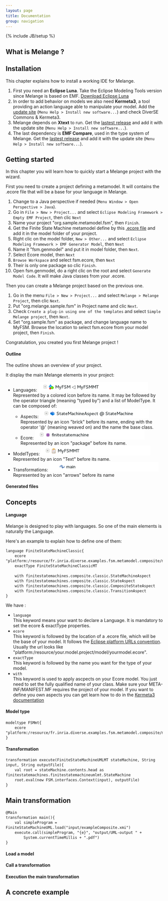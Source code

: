 ```yaml
---
layout: page
title: Documentation
group: navigation
---
```


{% include JB/setup %}

## What is Melange ?

## Installation

This chapter explains how to install a working IDE for Melange.

1. First you need an **Eclipse Luna**. Take the Eclipse Modeling Tools version since Melange is based on EMF.
   [Download Eclipse Luna](https://www.eclipse.org/downloads/packages/eclipse-modeling-tools/lunasr2)
2. In order to add behavior on models we also need **Kermeta3**, a tool providing an action language able to manipulate your model.
   Add the [update site](http://kermeta.org/k3/update/) (`Menu Help > Install new software...`) and check DiverSE Commons & Kermeta3.
3. Melange depends on **Xtext** to run.
   Get the [lastest release](https://eclipse.org/Xtext/download.html) and add it with the update site (`Menu Help > Install new software...`).
4. The last dependency is **EMF Compare**, used in the type system of Melange. 
   Get the [lastest release](https://www.eclipse.org/emf/compare/download.html) and add it with the update site (`Menu Help > Install new software...`).

## Getting started

In this chapter you will learn how to quickly start a Melange project with the wizard.

First you need to create a project defining a metamodel. It will contains the .ecore file that will be a base for your language in Melange.

1. Change to a Java perspective if needed (`Menu Window > Open Perspective > Java`).
2. Go in `File > New > Project...` and select `Eclipse Modeling Framework > Empty EMF Project`, then clic `Next`
3. Name your project "org.sample.metamodel.fsm", then `Finish`.
4. Get the Finite State Machine metamodel define by this [.ecore file](https://github.com/diverse-project/melange/blob/master/examples/fr.inria.diverse.examples.fsm.metamodel/models/fsm.ecore) and add it in the model folder of your project.
5. Right clic on the model folder, `New > Other...` and select `Eclipse Modeling Framework > EMF Generator Model`, then `Next`
6. Name it "fsm.genmodel" and put it in model folder, then `Next`.
7. Select Ecore model, then `Next`
8. `Browse Workspace` and select fsm.ecore, then `Next`
9. Their is only one package so clic `Finish`.
10. Open fsm.genmodel, do a right clic on the root and select `Generate Model Code`. It will make Java classes from your .ecore.

Then you can create a Melange project based on the previous one.

1. Go in the menu `File > New > Project...` and select `Melange > Melange Project`, then clic `Next`.
2. Put "org.melange.sample.fsm" in Project name and clic `Next`.
3. Check `Create a plug-in using one of the templates` and select `Simple Melange project`, then `Next`.
4. Set "org.sample.fsm" as package, and change language name to MyFSM. Browse the location to select fsm.ecore from your model project, then `Finish`.

Congratulation, you created you first Melange project !

#### Outline

The outline shows an overview of your project.

It display the main Melange elements in your project:

* Languages: ![language image](images/outline-language.png) <br>
  Represented by a colored icon before its name. It may be followed by the operator triangle (meaning "typed by") and a list of ModelType.
  It can be composed of:
  * Aspects: ![aspect image](images/outline-aspect.png) <br>
    Represented by an icon "brick" before its name, ending with the operator '@' (meaning weaved on) and the name the base class.
  * Ecore: ![ecore image](images/outline-package.png) <br>
    Represented by an icon "package" before its name.
* ModelTypes: ![modeltype image](images/outline-modeltype.png) <br>
  Represented by an icon "Text" before its name.
* Transformations: ![transformation image](images/outline-transformation.png) <br>
  Represented by an icon "arrows" before its name

#### Generated files

## Concepts

#### Language

Melange is designed to play with languages. So one of the main elements is naturally the Language.

Here's an example to explain how to define one of them:

~~~
language FiniteStateMachineClassic{
	ecore "platform:/resource/fr.inria.diverse.examples.fsm.metamodel.composite/model/fsm.ecore"
	exactType FiniteStateMachineClassicMT
	
	with finitestatemachines.composite.classic.StateMachineAspect
	with finitestatemachines.composite.classic.StateAspect
	with finitestatemachines.composite.classic.CompositeStateAspect
	with finitestatemachines.composite.classic.TransitionAspect
}
~~~

We have :

* `language` <br>
  This keyword means your want to declare a Language. It is mandatory to set the ecore & exactType properties.
* `ecore` <br>
  This keyword is followed by the location of a .ecore file, which will be the base of your model. It follows the [Eclipse platform URLs convention](http://help.eclipse.org/luna/index.jsp?topic=%2Forg.eclipse.platform.doc.isv%2Freference%2Fmisc%2Fplatform-scheme-uri.html). Usually the url looks like "platform:/resource/your.model.project/model/yourmodel.ecore".
* `exactType` <br>
  This keyword is followed by the name you want for the type of your model.
* `with` <br>
  This keyword is used to apply ascpects on your Ecore model. You just need to set the fully qualified name of your class. Make sure your META-INF/MANIFEST.MF requires the project of your model.
 If you want to define you own aspects you can get learn how to do in the [Kermeta3 documentation](https://github.com/diverse-project/k3/wiki)

#### Model type

~~~
modeltype FSMmt{
	ecore "platform:/resource/fr.inria.diverse.examples.fsm.metamodel.composite/model/fsm.ecore"
}
~~~

#### Transformation

~~~
transformation execute(FiniteStateMachineUMLMT stateMachine, String input, String outputFile){
	val root = stateMachine.contents.head as finitestatemachines.finitestatemachineumlmt.StateMachine
	root.eval(new FSM.interfaces.Context(input), outputFile)
}
~~~

## Main transformation

~~~
@Main
transformation main(){
	val simpleProgram = FiniteStateMachineUML.load("input/exampleComposite.xmi")
	execute.call(simpleProgram, "{e}", "output/UML-output " + 
		System.currentTimeMillis + ".pdf")
}
~~~

#### Load a model

#### Call a transformation

#### Execution the main transformation

## A concrete example
